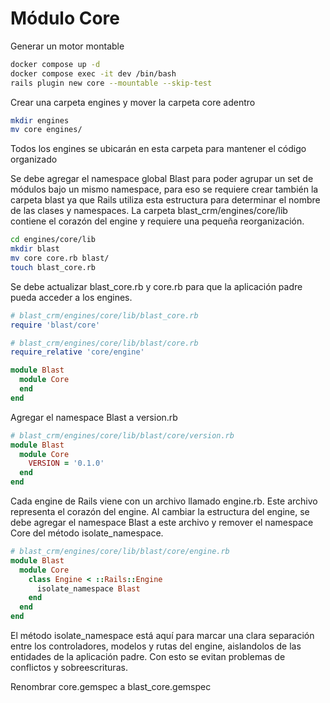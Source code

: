 # Módulo Core

Generar un motor montable
```sh
docker compose up -d
docker compose exec -it dev /bin/bash
rails plugin new core --mountable --skip-test
```
Crear una carpeta engines y mover la carpeta core adentro
```sh
mkdir engines
mv core engines/
```
Todos los engines se ubicarán en esta carpeta para mantener el código organizado

Se debe agregar el namespace global Blast para poder agrupar un set de módulos bajo un mismo namespace, para eso se requiere
crear también la carpeta blast ya que Rails utiliza esta estructura para determinar el nombre de las clases y namespaces.
La carpeta blast_crm/engines/core/lib contiene el corazón del engine y requiere una pequeña reorganización.
```sh
cd engines/core/lib
mkdir blast
mv core core.rb blast/
touch blast_core.rb
```

Se debe actualizar blast_core.rb y core.rb para que la aplicación padre pueda acceder a los engines.
```ruby
# blast_crm/engines/core/lib/blast_core.rb
require 'blast/core'
```

```ruby
# blast_crm/engines/core/lib/blast/core.rb
require_relative 'core/engine'

module Blast
  module Core
  end
end
```

Agregar el namespace Blast a version.rb
```ruby
# blast_crm/engines/core/lib/blast/core/version.rb
module Blast
  module Core
    VERSION = '0.1.0'
  end
end
```

Cada engine de Rails viene con un archivo llamado engine.rb. Este archivo representa el corazón del engine.
Al cambiar la estructura del engine, se debe agregar el namespace Blast a este archivo y remover el namespace Core del
método isolate_namespace.
```ruby
# blast_crm/engines/core/lib/blast/core/engine.rb
module Blast
  module Core
    class Engine < ::Rails::Engine
      isolate_namespace Blast
    end
  end
end
```
El método isolate_namespace está aquí para marcar una clara separación entre los controladores, modelos y rutas del
engine, aislandolos de las entidades de la aplicación padre. Con esto se evitan problemas de conflictos y sobreescrituras.

Renombrar core.gemspec a blast_core.gemspec
